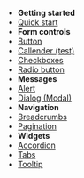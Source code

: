 - **Getting started**
 - [Quick start](quickstart.md)
- **Form controls**
 - [Button](Form-Button.md)
 - [Callender (test)](custom-elements/Form-Callender.md)
 - [Checkboxes](custom-elements/Form-Checkboxes.md)
 - [Radio button](custom-elements/Form-Radio-buttons.md)   
- **Messages**
 - [Alert](custom-elements/Message-Alert.md)
 - [Dialog (Modal)](custom-elements/Message-Dialog-Modal.md)
- **Navigation**
 - [Breadcrumbs](custom-elements/Navigation-Breadcrumbs.md) 
 - [Pagination](custom-elements/Navigation-Pagination.md) 
- **Widgets**
 - [Accordion](custom-elements/Widget-Accordions.md)
 - [Tabs](custom-elements/Widget-Tabs.md)
 - [Tooltip](custom-elements/Widget-Tooltip.md)

